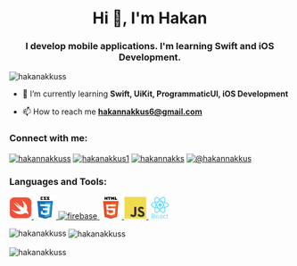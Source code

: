 <h1 align="center">Hi 👋, I'm Hakan</h1>
<h3 align="center"> I develop mobile applications. I'm learning Swift and iOS Development.</h3>

<p align="left"> <img src="https://komarev.com/ghpvc/?username=hakanakkuss&label=Profile%20views&color=0e75b6&style=flat" alt="hakanakkuss" /> </p>

- 🌱 I’m currently learning **Swift, UiKit, ProgrammaticUI, iOS Development**

- 📫 How to reach me **hakannakkus6@gmail.com**

<h3 align="left">Connect with me:</h3>
<p align="left">
<a href="https://twitter.com/hakannakkuss" target="blank"><img align="center" src="https://raw.githubusercontent.com/rahuldkjain/github-profile-readme-generator/master/src/images/icons/Social/twitter.svg" alt="hakannakkuss" height="30" width="40" /></a>
<a href="https://linkedin.com/in/hakanakkus1" target="blank"><img align="center" src="https://raw.githubusercontent.com/rahuldkjain/github-profile-readme-generator/master/src/images/icons/Social/linked-in-alt.svg" alt="hakanakkus1" height="30" width="40" /></a>
<a href="https://instagram.com/hakannakks" target="blank"><img align="center" src="https://raw.githubusercontent.com/rahuldkjain/github-profile-readme-generator/master/src/images/icons/Social/instagram.svg" alt="hakannakks" height="30" width="40" /></a>
<a href="https://medium.com/@hakannakkus" target="blank"><img align="center" src="https://raw.githubusercontent.com/rahuldkjain/github-profile-readme-generator/master/src/images/icons/Social/medium.svg" alt="@hakannakkus" height="30" width="40" /></a>
</p>

<h3 align="left">Languages and Tools:</h3>
<p align="left"> <a href="https://developer.apple.com/swift/" target="_blank" rel="noreferrer"> <img src="https://raw.githubusercontent.com/devicons/devicon/master/icons/swift/swift-original.svg" alt="swift" width="40" height="40"/> </a>  <a href="https://www.w3schools.com/css/" target="_blank" rel="noreferrer"> <img src="https://raw.githubusercontent.com/devicons/devicon/master/icons/css3/css3-original-wordmark.svg" alt="css3" width="40" height="40"/> </a> <a href="https://firebase.google.com/" target="_blank" rel="noreferrer"> <img src="https://www.vectorlogo.zone/logos/firebase/firebase-icon.svg" alt="firebase" width="40" height="40"/> </a> <a href="https://www.w3.org/html/" target="_blank" rel="noreferrer"> <img src="https://raw.githubusercontent.com/devicons/devicon/master/icons/html5/html5-original-wordmark.svg" alt="html5" width="40" height="40"/> </a> <a href="https://developer.mozilla.org/en-US/docs/Web/JavaScript" target="_blank" rel="noreferrer"> <img src="https://raw.githubusercontent.com/devicons/devicon/master/icons/javascript/javascript-original.svg" alt="javascript" width="40" height="40"/> </a> <a href="https://reactjs.org/" target="_blank" rel="noreferrer"> <img src="https://raw.githubusercontent.com/devicons/devicon/master/icons/react/react-original-wordmark.svg" alt="react" width="40" height="40"/> </a> </p>

<p><img align="left" src="https://github-readme-stats.vercel.app/api/top-langs?username=hakanakkuss&show_icons=true&locale=en&layout=compact" alt="hakanakkuss" /></p>

<p>&nbsp;<img align="center" src="https://github-readme-stats.vercel.app/api?username=hakanakkuss&show_icons=true&locale=en" alt="hakanakkuss" /></p>

<p><img align="center" src="https://github-readme-streak-stats.herokuapp.com/?user=hakanakkuss&" alt="hakanakkuss" /></p>
